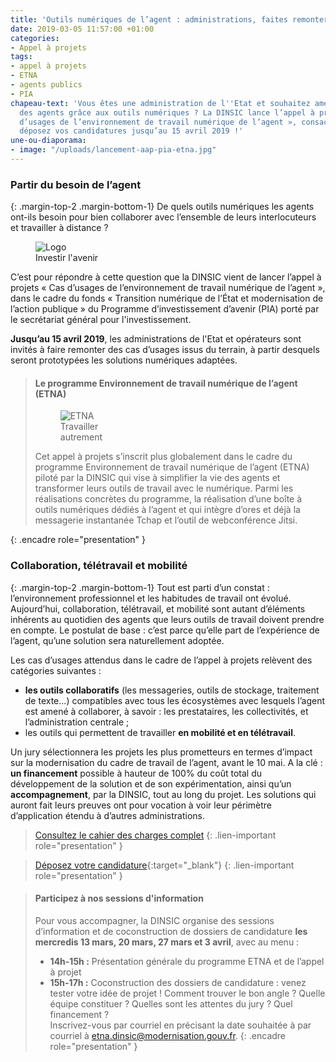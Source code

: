 ```yaml
---
title: 'Outils numériques de l’agent : administrations, faites remonter vos cas d’usages !'
date: 2019-03-05 11:57:00 +01:00
categories:
- Appel à projets
tags:
- appel à projets
- ETNA
- agents publics
- PIA
chapeau-text: 'Vous êtes une administration de l''Etat et souhaitez améliorer le quotidien
  des agents grâce aux outils numériques ? La DINSIC lance l’appel à projets : « Cas
  d’usages de l’environnement de travail numérique de l’agent », consacré à cet objectif,
  déposez vos candidatures jusqu’au 15 avril 2019 !'
une-ou-diaporama:
- image: "/uploads/lancement-aap-pia-etna.jpg"
---
```


### Partir du besoin de l’agent
{: .margin-top-2 .margin-bottom-1}
De quels outils numériques les agents ont-ils besoin pour bien collaborer avec l’ensemble de leurs interlocuteurs et travailler à distance ?
<figure class='image-right' style='width: 20%;' margin-bottom='10' margin-top='3'><img src="/uploads/logo_investirlavenir_rvb.png" alt="Logo Investir l'avenir"/></figure>
C’est pour répondre à cette question que la DINSIC vient de lancer l’appel à projets « Cas d’usages de l’environnement de travail numérique de l’agent », dans le cadre du fonds « Transition numérique de l’État et modernisation de l’action publique » du Programme d’investissement d’avenir (PIA) porté par le secrétariat général pour l'investissement.

**Jusqu’au 15 avril 2019**, les administrations de l'Etat et opérateurs sont invités à faire remonter des cas d’usages issus du terrain, à partir desquels seront prototypées les solutions numériques adaptées.

> #### Le programme Environnement de travail numérique de l’agent (ETNA)
>
> <figure class='image-left' style='width: 20%;' margin-bottom='10' margin-top='3'><img src="/uploads/ETNA.png" alt="ETNA Travailler autrement"/></figure>Cet appel à projets s’inscrit plus globalement dans le cadre du programme Environnement de travail numérique de l’agent (ETNA) piloté par la DINSIC qui vise à simplifier la vie des agents et transformer leurs outils de travail avec le numérique. Parmi les réalisations concrètes du programme, la réalisation d’une boîte à outils numériques dédiés à l’agent et qui intègre d’ores et déjà la messagerie instantanée Tchap et l’outil de webconférence Jitsi.
{: .encadre role="presentation" }

### Collaboration, télétravail et mobilité
{: .margin-top-2 .margin-bottom-1}
Tout est parti d’un constat : l’environnement professionnel et les habitudes de travail ont évolué. Aujourd’hui, collaboration, télétravail, et mobilité sont autant d’éléments inhérents au quotidien des agents que leurs outils de travail doivent prendre en compte. Le postulat de base : c’est parce qu’elle part de l’expérience de l’agent, qu’une solution sera naturellement adoptée.

Les cas d’usages attendus dans le cadre de l’appel à projets relèvent des catégories suivantes :
* **les outils collaboratifs** (les messageries, outils de stockage, traitement de texte…) compatibles avec tous les écosystèmes avec lesquels l’agent est amené à collaborer, à savoir : les prestataires, les collectivités, et l’administration centrale ;
* les outils qui permettent de travailler **en mobilité et en télétravail**.

Un jury sélectionnera les projets les plus prometteurs en termes d’impact sur la modernisation du cadre de travail de l’agent, avant le 10 mai. A la clé : **un financement** possible à hauteur de 100% du coût total du développement de la solution et de son expérimentation, ainsi qu’un **accompagnement**, par la DINSIC, tout au long du projet. Les solutions qui auront fait leurs preuves ont pour vocation à voir leur périmètre d’application étendu à d’autres administrations.

> [Consultez le cahier des charges complet](/uploads/aap_etna_cahierdescharges.pdf)
{: .lien-important role="presentation" }

> [Déposez votre candidature]( https://www.demarches-simplifiees.fr/commencer/pia-etna-2019 "Déposez votre candidature - Nouvelle fenêtre"){:target="_blank"}
{: .lien-important role="presentation" }


> #### Participez à nos sessions d'information
> Pour vous accompagner, la DINSIC organise des sessions d’information et de coconstruction de dossiers de candidature **les mercredis 13 mars, 20 mars, 27 mars et 3 avril**, avec au menu :
> * **14h-15h :** Présentation générale du programme ETNA et de l’appel à projet
> * **15h-17h :** Coconstruction des dossiers de candidature : venez tester votre idée de projet ! Comment trouver le bon angle ? Quelle équipe constituer ? Quelles sont les attentes du jury ? Quel financement ?
> <br>Inscrivez-vous par courriel en précisant la date souhaitée à par courriel à [etna.dinsic@modernisation.gouv.fr](mailto:etna.dinsic@modernisation.gouv.fr).
{: .encadre role="presentation" }
